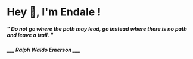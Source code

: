 <h1 title="head"> Hey 👋, I'm Endale !</h1>

**<h5><i>" Do not go where the path may lead, go instead where there is no path and leave a trail. "</i></h5>**

*<b>___ Ralph Waldo Emerson ___</b>*
